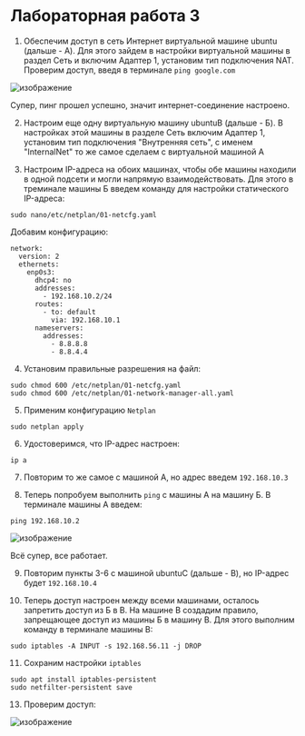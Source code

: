 # Лабораторная работа 3

1. Обеспечим доступ в сеть Интернет виртуальной машине ubuntu (дальше - А). Для этого зайдем в настройки виртуальной машины в раздел Сеть и включим Адаптер 1, установим тип подключения NAT. Проверим доступ, введя в терминале `ping google.com`

![изображение](https://github.com/user-attachments/assets/90c5178a-aa07-47bb-be0c-549af6d25156)

Супер, пинг прошел успешно, значит интернет-соединение настроено.

2. Настроим еще одну виртуальную машину ubuntuB (дальше - Б). В настройках этой машины в разделе Сеть включим Адаптер 1, установим тип подключения "Внутренняя сеть", с именем "InternalNet" то же самое сделаем с виртуальной машиной А

3. Настроим IP-адреса на обоих машинах, чтобы обе машины находили в одной подсети и могли напрямую взаимодействовать. Для этого в треминале машины Б введем команду для настройки статического IP-адреса:

```
sudo nano/etc/netplan/01-netcfg.yaml
```
Добавим конфигурацию:

```
network:
  version: 2
  ethernets:
    enp0s3:
      dhcp4: no
      addresses:
        - 192.168.10.2/24
      routes:
        - to: default
          via: 192.168.10.1
      nameservers:
        addresses:
          - 8.8.8.8
          - 8.8.4.4
```
4. Установим правильные разрешения на файл:

```
sudo chmod 600 /etc/netplan/01-netcfg.yaml
sudo chmod 600 /etc/netplan/01-network-manager-all.yaml
```

5. Применим конфигурацию `Netplan`

```
sudo netplan apply
```

6. Удостоверимся, что IP-адрес настроен:

```
ip a
```

7. Повторим то же самое с машиной А, но адрес введем `192.168.10.3`

8. Теперь попробуем выполнить `ping` с машины А на машину Б. В терминале машины А введем:

```
ping 192.168.10.2
```

![изображение](https://github.com/user-attachments/assets/27cb1c75-98af-439c-b610-577cf41352a4)

Всё супер, все работает.

9. Повторим пункты 3-6 с машиной ubuntuC (дальше - В), но IP-адрес будет `192.168.10.4`

10. Теперь доступ настроен между всеми машинами, осталось запретить доступ из Б в В. На машине В создадим правило, запрещающее доступ из машины Б в машину В. Для этого выполним команду в терминале машины В:

```
sudo iptables -A INPUT -s 192.168.56.11 -j DROP
```

11. Сохраним настройки `iptables`

```
sudo apt install iptables-persistent
sudo netfilter-persistent save
```

13. Проверим доступ:

![изображение](https://github.com/user-attachments/assets/af7926cb-f2d6-4c18-b1ab-04e2ce78418b)


